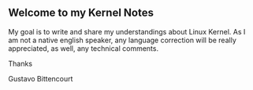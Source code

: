 ## Welcome to my Kernel Notes

My goal is to write and share my understandings about Linux Kernel. As I am not a native english speaker, any language correction will be really appreciated, as well, any technical comments.

Thanks

Gustavo Bittencourt
